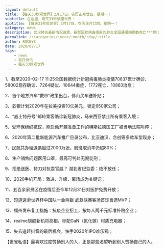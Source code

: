 ```yaml
---
layout: default
title: 【每天33秒观世界】2月17日，农历正月廿四，星期一！
subtitle: 在这里，每天33秒读懂世界！
apptitle: 【每天33秒观世界】2月17日，农历正月廿四，星期一！
category: news
description: 武汉肺炎最新情况进展，新型冠状病毒感染的肺炎全国通报病例数死亡***例；在这里，每天33秒或60秒读懂世界，免费每日快讯新闻简报接口API，微语简报接口API，Skylark，爬虫简讯API接口免费，微信可以直接转账到QQ了。【每天33秒观世界】2019年12月12345678910111213141516171819202122232425262728293031日。ROCEYS全栈CEO 2020-01-23 10:22:18
permalink: /:categories/:year/:month/:day/:title
author: ROCEYS
date: 2020/02/17
tags:
    - news
    - 每日快讯
    - 每天33秒观世界
---
```

1、截至2020-02-17 11:25全国数据统计新冠病毒肺炎疫情70637累计确诊、58002现存确诊、7264疑似、10644重症、1772死亡、10863治愈；

2、首个地方汽车“救市”政策出台，佛山买车送补贴；

3、软银计划2020年在拉美投资10亿美元，锁定650家公司；

4、“威士特丹号”邮轮乘客确诊新冠肺炎，马来西亚禁止所有乘客入境；

5、受环保组织抗议，刚启动开建准备工作的特斯拉德国工厂被当地法院叫停；

6、2020年第二批新能源汽车推广目录公布，比亚迪汉、合创等多款车型现身；

7、民航共办理退票超过2000万张，航班取消率仍超80%；

8、生产销售问题医用口罩，最高可判处无期徒刑；

9、拒绝送医、持刀对抗耍官威？ 湖北省纪监委：绝不放任；

10、2020手机开局：激进、升级、离场成为关键词；

11、五百余家景区在疫情后至今年12月31日对医护免费开放；

12、短道速滑世界杯中国队一金两银 武磊联赛客场首球当选MVP；

13、福州发布复工措施：抗疫企业招工，按每人两千元标准补贴企业；

14、realme旗舰新机将亮相，标配GaN（氮化镓）材质充电器；

15、失去追赶抖音的最后机会，快手2020年IPO难乐观；



【雀雀私语】最喜欢过度赞扬别人的人，正是那些渴望听到别人赞扬自己的人。